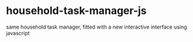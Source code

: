 # household-task-manager-js
same household task manager, fitted with a new interactive interface using javascript
